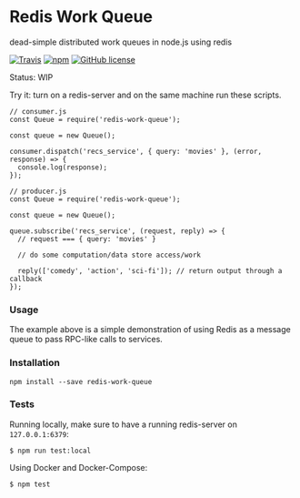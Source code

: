 # Redis Work Queue

dead-simple distributed work queues in node.js using redis

[![Travis](https://travis-ci.org/paolord/redis-work-queue.svg?maxAge=2592000)](https://travis-ci.org/paolord/redis-work-queue) [![npm](https://img.shields.io/npm/v/redis-work-queue.svg?maxAge=2592000)](https://www.npmjs.com/package/redis-work-queue) [![GitHub license](https://img.shields.io/badge/license-MIT-blue.svg)](https://raw.githubusercontent.com/paolord/redis-work-queue/master/LICENSE)

Status: WIP

Try it: turn on a redis-server and on the same machine run these scripts.

```
// consumer.js
const Queue = require('redis-work-queue');

const queue = new Queue();

consumer.dispatch('recs_service', { query: 'movies' }, (error, response) => {
  console.log(response);
});
```

```
// producer.js
const Queue = require('redis-work-queue');

const queue = new Queue();

queue.subscribe('recs_service', (request, reply) => {
  // request === { query: 'movies' }

  // do some computation/data store access/work

  reply(['comedy', 'action', 'sci-fi']); // return output through a callback
});
```
### Usage

The example above is a simple demonstration of using Redis as a message queue to pass RPC-like calls to services.

### Installation

```
npm install --save redis-work-queue
```
### Tests

Running locally, make sure to have a running redis-server on `127.0.0.1:6379`:

```
$ npm run test:local
```

Using Docker and Docker-Compose:
```
$ npm test
```
